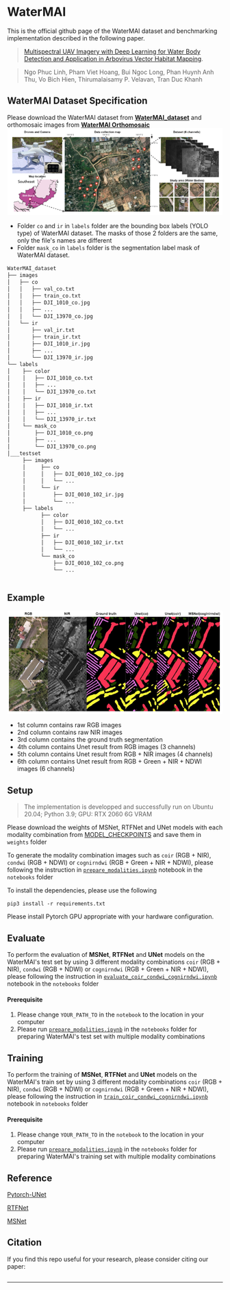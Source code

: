 # WaterMAI

This is the official github page of the WaterMAI dataset and benchmarking implementation described in the following paper.

>[Multispectral UAV Imagery with Deep Learning for Water Body Detection and Application in Arbovirus Vector Habitat Mapping]().

> Ngo Phuc Linh, Pham Viet Hoang, Bui Ngoc Long, Phan Huynh Anh Thu, Vo Bich Hien, Thirumalaisamy P. Velavan, Tran Duc Khanh

## WaterMAI Dataset Specification
Please download the WaterMAI dataset from [**WaterMAI_dataset**](https://drive.google.com/drive/folders/1-4EVZL1kFL2F72kpPst5z-YSsYrxhxeA?usp=sharing) and orthomosaic images from [**WaterMAI Orthomosaic**](https://drive.google.com/drive/folders/1ibAqoicHApP8f5G7uiAym4Lti5mGdZXH?usp=sharing)
<img src="./images/general_process.png" alt="drawing" width="" height=""/>

- Folder `co` and `ir` in `labels` folder are the bounding box labels (YOLO type) of WaterMAI dataset. The masks of those 2 folders are the same, only the file's names are different
- Folder `mask_co` in `labels` folder is the segmentation label mask of WaterMAI dataset.

```shell
WaterMAI_dataset
├── images
│   ├── co
│   │   ├── val_co.txt
│   │   ├── train_co.txt
│   │   ├── DJI_1010_co.jpg
│   │   ├── ...
│   │   └── DJI_13970_co.jpg
│   └── ir
│       ├── val_ir.txt
│       ├── train_ir.txt
│       ├── DJI_1010_ir.jpg
│       ├── ...
│       └── DJI_13970_ir.jpg
└── labels
│    ├── color
│    │   ├── DJI_1010_co.txt
│    │   ├── ...
│    │   └── DJI_13970_co.txt
│    ├── ir
│    │   ├── DJI_1010_ir.txt
│    │   ├── ...
│    │   └── DJI_13970_ir.txt
│    └── mask_co
│        ├── DJI_1010_co.png
│        ├── ...
│        └── DJI_13970_co.png
│___testset
     ├── images
     │     ├── co
     │     │   ├── DJI_0010_102_co.jpg
     │     │   └── ...
     │     └── ir
     │         ├── DJI_0010_102_ir.jpg
     │         └── ...
     ├── labels
           ├── color
           │   ├── DJI_0010_102_co.txt
           │   └── ...
           ├── ir
           │   ├── DJI_0010_102_ir.txt
           │   └── ...
           └── mask_co
               ├── DJI_0010_102_co.png
               └── ...
           
```
## Example
<img src="./images/segment_visualization.png" alt="drawing" width="" height=""/>

- 1st column contains raw RGB images
- 2nd column contains raw NIR images
- 3rd column contains the ground truth segmentation
- 4th column contains Unet result from RGB images (3 channels)
- 5th column contains Unet result from RGB + NIR images (4 channels)
- 6th column contains Unet result from RGB + Green + NIR + NDWI images (6 channels)

## Setup

> The implementation is developped and successfully run on Ubuntu 20.04; Python 3.9; GPU: RTX 2060 6G VRAM

Please download the weights of MSNet, RTFNet and UNet models with each modality combination from [MODEL_CHECKPOINTS](https://drive.google.com/drive/folders/16hAC0StVlxSq59yJr8n0u7k41hdgXOvB?usp=sharing) and save them in `weights` folder

To generate the modality combination images such as `coir` (RGB  + NIR), `condwi` (RGB + NDWI) or `cognirndwi` (RGB + Green + NIR + NDWI), please following the instruction in [`prepare_modalities.ipynb`](https://github.com/Hoangpham13579/WaterMAI/blob/740abebd5d7df769122693cecfa8884e9016eef4/notebooks/prepare_modalities.ipynb) notebook in the `notebooks` folder

To install the dependencies, please use the following
```
pip3 install -r requirements.txt
```
Please install Pytorch GPU appropriate with your hardware configuration.

## Evaluate
To perform the evaluation of  **MSNet**, **RTFNet** and **UNet** models on the WaterMAI's test set by using 3 different modality combinations `coir` (RGB  + NIR), `condwi` (RGB + NDWI) or `cognirndwi` (RGB + Green + NIR + NDWI), please following the instruction in [`evaluate_coir_condwi_cognirndwi.ipynb`](https://github.com/Hoangpham13579/WaterMAI/blob/740abebd5d7df769122693cecfa8884e9016eef4/notebooks/evaluate_coir_condwi_cognirndwi.ipynb) notebook in the `notebooks` folder
#### Prerequisite
1. Please change `YOUR_PATH_TO` in the `notebook` to the location in your computer
2. Please run [`prepare_modalities.ipynb`](https://github.com/Hoangpham13579/WaterMAI/blob/740abebd5d7df769122693cecfa8884e9016eef4/notebooks/prepare_modalities.ipynb) in the `notebooks` folder for preparing WaterMAI's test set with multiple modality combinations

## Training
To perform the training of  **MSNet**, **RTFNet** and **UNet** models on the WaterMAI's train set by using 3 different modality combinations `coir` (RGB  + NIR), `condwi` (RGB + NDWI) or `cognirndwi` (RGB + Green + NIR + NDWI), please following the instruction in [`train_coir_condwi_cognirndwi.ipynb`](https://github.com/Hoangpham13579/WaterMAI/blob/740abebd5d7df769122693cecfa8884e9016eef4/notebooks/train_coir_condwi_cognirndwi.ipynb) notebook in `notebooks` folder 
#### Prerequisite
1. Please change `YOUR_PATH_TO` in the `notebook` to the location in your computer
2. Please run [`prepare_modalities.ipynb`](https://github.com/Hoangpham13579/WaterMAI/blob/740abebd5d7df769122693cecfa8884e9016eef4/notebooks/prepare_modalities.ipynb) in the `notebooks` folder for preparing WaterMAI's training set with multiple modality combinations

## Reference
[Pytorch-UNet](https://github.com/milesial/Pytorch-UNet)

[RTFNet](https://github.com/yuxiangsun/RTFNet)

[MSNet](https://github.com/taochx/MSNet)

## Citation

If you find this repo useful for your research, please consider citing our paper:

```bibtex

```
---


